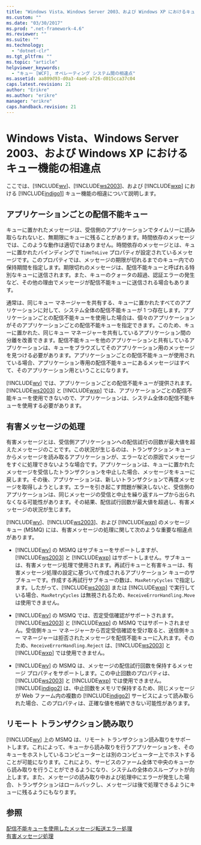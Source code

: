 ```yaml
---
title: "Windows Vista、Windows Server 2003、および Windows XP におけるキュー機能の相違点 | Microsoft Docs"
ms.custom: ""
ms.date: "03/30/2017"
ms.prod: ".net-framework-4.6"
ms.reviewer: ""
ms.suite: ""
ms.technology: 
  - "dotnet-clr"
ms.tgt_pltfrm: ""
ms.topic: "article"
helpviewer_keywords: 
  - "キュー [WCF], オペレーティング システム間の相違点"
ms.assetid: aa809d93-d0a3-4ae6-a726-d015cca37c04
caps.latest.revision: 21
author: "Erikre"
ms.author: "erikre"
manager: "erikre"
caps.handback.revision: 21
---
```

# Windows Vista、Windows Server 2003、および Windows XP におけるキュー機能の相違点
ここでは、[!INCLUDE[wv](../../../../includes/wv-md.md)]、[!INCLUDE[ws2003](../../../../includes/ws2003-md.md)]、および [!INCLUDE[wxp](../../../../includes/wxp-md.md)] における [!INCLUDE[indigo1](../../../../includes/indigo1-md.md)] キュー機能の相違について説明します。  
  
## アプリケーションごとの配信不能キュー  
 キューに置かれたメッセージは、受信側のアプリケーションでタイムリーに読み取らなれないと、無期限にキューに残ることがあります。時間依存のメッセージでは、このような動作は適切ではありません。時間依存のメッセージとは、キューに置かれたバインディングで `TimeToLive` プロパティが設定されているメッセージです。このプロパティでは、メッセージの期限が切れるまでのキュー内での保持期間を指定します。期限切れのメッセージは、配信不能キューと呼ばれる特別なキューに送信されます。また、キューのクォータの超過、認証エラーの発生など、その他の理由でメッセージが配信不能キューに送信される場合もあります。  
  
 通常は、同じキュー マネージャーを共有する、キューに置かれたすべてのアプリケーションに対して、システム全体の配信不能キューが 1 つ存在します。アプリケーションごとの配信不能キューを使用した場合は、個々のアプリケーションがそのアプリケーションごとの配信不能キューを指定できます。このため、キューに置かれた、同じキュー マネージャーを共有しているアプリケーション間の分離を改善できます。配信不能キューを他のアプリケーションと共有しているアプリケーションは、キューをブラウズしてそのアプリケーション用のメッセージを見つける必要があります。アプリケーションごとの配信不能キューが使用されている場合、アプリケーション専用の配信不能キューにあるメッセージはすべて、そのアプリケーション用ということになります。  
  
 [!INCLUDE[wv](../../../../includes/wv-md.md)] では、アプリケーションごとの配信不能キューが提供されます。[!INCLUDE[ws2003](../../../../includes/ws2003-md.md)] と [!INCLUDE[wxp](../../../../includes/wxp-md.md)] では、アプリケーションごとの配信不能キューを使用できないので、アプリケーションは、システム全体の配信不能キューを使用する必要があります。  
  
## 有害メッセージの処理  
 有害メッセージとは、受信側アプリケーションへの配信試行の回数が最大値を超えたメッセージのことです。この状況が生じるのは、トランザクション キューからメッセージを読み取るアプリケーションが、エラーなどの原因でメッセージをすぐに処理できないような場合です。アプリケーションは、キューに置かれたメッセージを受信したトランザクションを中止した場合、メッセージをキューに戻します。その後、アプリケーションは、新しいトランザクションで再度メッセージを取得しようとします。エラーを引き起こす問題が解決しないと、受信側のアプリケーションは、同じメッセージの受信と中止を繰り返すループから出られなくなる可能性があります。その結果、配信試行回数が最大値を超過し、有害メッセージの状況が生じます。  
  
 [!INCLUDE[wv](../../../../includes/wv-md.md)]、[!INCLUDE[ws2003](../../../../includes/ws2003-md.md)]、および [!INCLUDE[wxp](../../../../includes/wxp-md.md)] のメッセージ キュー \(MSMQ\) には、有害メッセージの処理に関して次のような重要な相違点があります。  
  
-   [!INCLUDE[wv](../../../../includes/wv-md.md)] の MSMQ はサブキューをサポートしますが、[!INCLUDE[ws2003](../../../../includes/ws2003-md.md)] と [!INCLUDE[wxp](../../../../includes/wxp-md.md)] はサポートしません。サブキューは、有害メッセージ処理で使用されます。再試行キューと有害キューは、有害メッセージ処理の設定に基づいて作成されるアプリケーション キューのサブキューです。作成する再試行サブキューの数は、`MaxRetryCycles` で指定します。したがって、[!INCLUDE[ws2003](../../../../includes/ws2003-md.md)] または [!INCLUDE[wxp](../../../../includes/wxp-md.md)] で実行している場合、`MaxRetryCycles` は無視されるため、`ReceiveErrorHandling.Move` は使用できません。  
  
-   [!INCLUDE[wv](../../../../includes/wv-md.md)] の MSMQ では、否定受信確認がサポートされます。[!INCLUDE[ws2003](../../../../includes/ws2003-md.md)] と [!INCLUDE[wxp](../../../../includes/wxp-md.md)] の MSMQ ではサポートされません。受信側キュー マネージャーから否定受信確認を受け取ると、送信側キュー マネージャーは拒否されたメッセージを配信不能キューに入れます。そのため、`ReceiveErrorHandling.Reject` は、[!INCLUDE[ws2003](../../../../includes/ws2003-md.md)] と [!INCLUDE[wxp](../../../../includes/wxp-md.md)] では使用できません。  
  
-   [!INCLUDE[wv](../../../../includes/wv-md.md)] の MSMQ は、メッセージの配信試行回数を保持するメッセージ プロパティをサポートします。この中止回数のプロパティは、[!INCLUDE[ws2003](../../../../includes/ws2003-md.md)] と [!INCLUDE[wxp](../../../../includes/wxp-md.md)] では使用できません。[!INCLUDE[indigo2](../../../../includes/indigo2-md.md)] は、中止回数をメモリで保持するため、同じメッセージが Web ファーム内の複数の [!INCLUDE[indigo2](../../../../includes/indigo2-md.md)] サービスによって読み取られた場合、このプロパティは、正確な値を格納できない可能性があります。  
  
## リモート トランザクション読み取り  
 [!INCLUDE[wv](../../../../includes/wv-md.md)] 上の MSMQ は、リモート トランザクション読み取りをサポートします。これによって、キューから読み取りを行うアプリケーションを、そのキューをホストしているコンピューターとは別のコンピューター上でホストすることが可能になります。これにより、サービスのファーム全体で中央のキューから読み取りを行うことができるようになり、システムの全体のスループットが向上します。また、メッセージの読み取り中および処理中にエラーが発生した場合、トランザクションはロールバックし、メッセージは後で処理できるようにキューに残るようにもなります。  
  
## 参照  
 [配信不能キューを使用したメッセージ転送エラー処理](../../../../docs/framework/wcf/feature-details/using-dead-letter-queues-to-handle-message-transfer-failures.md)   
 [有害メッセージ処理](../../../../docs/framework/wcf/feature-details/poison-message-handling.md)